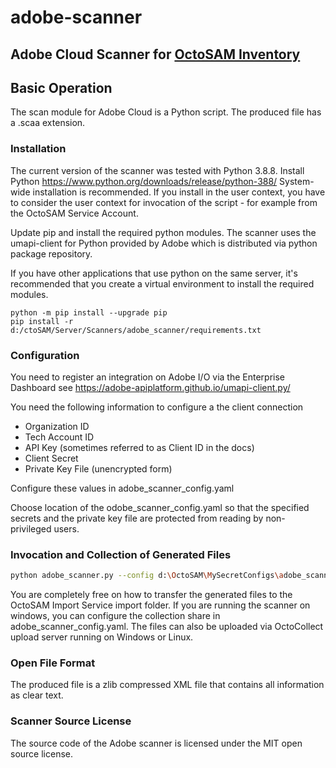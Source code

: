 # adobe-scanner

## Adobe Cloud Scanner for [OctoSAM Inventory](https://www.octosoft.ch)

## Basic Operation

The scan module for Adobe Cloud is a Python script.
The produced file has a .scaa extension.

### Installation

The current version of the scanner was tested with Python 3.8.8.
Install Python https://www.python.org/downloads/release/python-388/
System-wide installation is recommended. If you install in the user context, 
you have to consider the user context for invocation of the script - for example from the OctoSAM Service Account.

Update pip and install the required python modules. 
The scanner uses the umapi-client for Python provided by Adobe which is distributed via 
python package repository. 

If you have other applications that use python on the same server, 
it's recommended that you create a virtual environment to install the required modules.

```shell
python -m pip install --upgrade pip
pip install -r d:/ctoSAM/Server/Scanners/adobe_scanner/requirements.txt
```

### Configuration

You need to register an integration on Adobe I/O via the Enterprise Dashboard
see https://adobe-apiplatform.github.io/umapi-client.py/

You need the following information to configure a the client connection

* Organization ID
* Tech Account ID
* API Key (sometimes referred to as Client ID in the docs)
* Client Secret
* Private Key File (unencrypted form)

Configure these values in adobe_scanner_config.yaml

Choose location of the odobe_scanner_config.yaml so that the specified secrets and the private key file
are protected from reading by non-privileged users.

### Invocation and Collection of Generated Files

```bash
python adobe_scanner.py --config d:\OctoSAM\MySecretConfigs\adobe_scanner_config.yaml
```

You are completely free on how to transfer the generated files to the OctoSAM Import Service import folder.
If you are running the scanner on windows, you can configure the collection share in adobe_scanner_config.yaml.
The files can also be uploaded via OctoCollect upload server running on Windows or Linux.

### Open File Format

The produced file is a zlib compressed XML file that contains all information as clear text.

### Scanner Source License

The source code of the Adobe scanner is licensed under the MIT open source license. 
